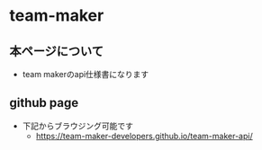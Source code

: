 # team-maker
## 本ページについて
- team makerのapi仕様書になります

## github page
- 下記からブラウジング可能です
    - https://team-maker-developers.github.io/team-maker-api/
